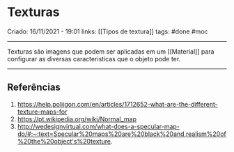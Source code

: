 # Texturas
Criado: 16/11/2021 - 19:01
links: [[Tipos de textura]]
tags: #done #moc

---

Texturas são imagens que podem ser aplicadas em um [[Material]] para configurar as diversas caracteristicas que o objeto pode ter.



---
## Referências
1. https://help.poliigon.com/en/articles/1712652-what-are-the-different-texture-maps-for
2. https://pt.wikipedia.org/wiki/Normal_map
3. http://wedesignvirtual.com/what-does-a-specular-map-do/#:~:text=Specular%20maps%20are%20black%20and,realism%20of%20the%20object's%20texture.